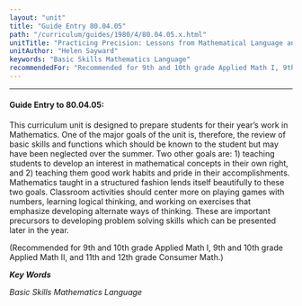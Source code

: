 ```yaml
---
layout: "unit"
title: "Guide Entry 80.04.05"
path: "/curriculum/guides/1980/4/80.04.05.x.html"
unitTitle: "Practicing Precision: Lessons from Mathematical Language and Writing"
unitAuthor: "Helen Sayward"
keywords: "Basic Skills Mathematics Language"
recommendedFor: "Recommended for 9th and 10th grade Applied Math I, 9th and 10th grade Applied Math II, and 11th and 12th grade Consumer Math."
---
```

<body>
<hr/>
<h4>
Guide Entry to 80.04.05:
</h4>
This curriculum unit is designed to prepare students for their year’s work in Mathematics.  One of the major goals of the unit is, therefore, the review of basic skills and functions which should be known to the student but may have been neglected over the summer.  Two other goals are: 1) teaching students to develop an interest in mathematical concepts in their own right, and 2) teaching them good work habits and pride in their accomplishments.  Mathematics taught in a structured fashion lends itself beautifully to these two goals. Classroom activities should center more on playing games with numbers, learning logical thinking, and working on exercises that emphasize developing alternate ways of thinking.  These are important precursors to developing problem solving skills which can be presented later in the year.
<p>
(Recommended for 9th and 10th grade Applied Math I, 9th and 10th grade Applied Math II, and 11th and 12th grade Consumer Math.)
</p>
<p>
<b>
<i>
Key Words
</i>
</b>
<br/>
</p>
<p>
<i>
Basic Skills Mathematics Language
</i>
</p>
</body>